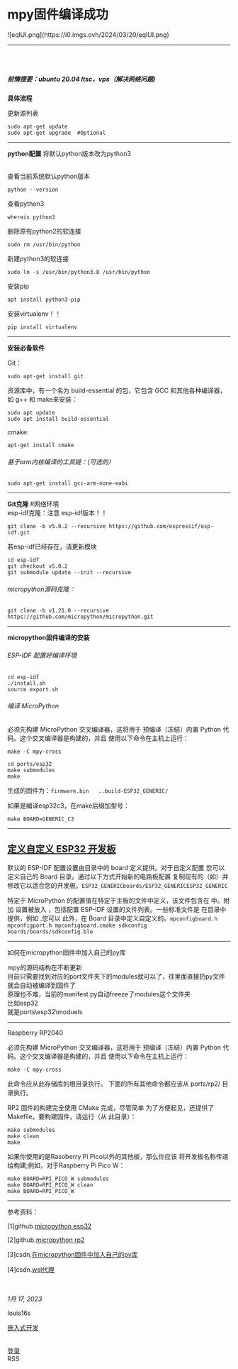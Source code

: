 <main class="wp-block-group is-layout-flow wp-block-group-is-layout-flow" id="wp--skip-link--target">
<div class="wp-block-group is-layout-constrained wp-block-group-is-layout-constrained"><h1 style="" class="alignwide wp-block-post-title">mpy固件编译成功</h1>
![eqlUI.png](https://i0.imgs.ovh/2024/03/20/eqlUI.png)
<hr class="wp-block-separator has-css-opacity alignwide is-style-wide">
</div>
<div style="height: 32px;" aria-hidden="true" class="wp-block-spacer"></div>
<h5 class="wp-block-heading">前情提要：ubuntu 20.04 ltsc，vps（解决网络问题)</h5>
<p><strong>具体流程</strong></p>
<p>更新源列表</p>
<pre class="wp-block-code"><code>sudo apt-get update
sudo apt-get upgrade  #Optional</code></pre>
<hr class="wp-block-separator has-alpha-channel-opacity">
<p><strong>python配置</strong>        将默认python版本改为python3</p>
<div class="wp-block-group is-nowrap is-layout-flex wp-container-core-group-layout-5 wp-block-group-is-layout-flex">
<p><br>查看当前系统默认python版本</p>
<pre class="wp-block-code"><code>python --version</code></pre>
</div>
<div class="wp-block-group is-nowrap is-layout-flex wp-container-core-group-layout-6 wp-block-group-is-layout-flex">
<p>查看python3</p>
<pre class="wp-block-code"><code>whereis python3</code></pre>
</div>
<div class="wp-block-group is-nowrap is-layout-flex wp-container-core-group-layout-7 wp-block-group-is-layout-flex">
<p>删除原有python2的软连接</p>
<pre class="wp-block-code"><code>sudo rm /usr/bin/python</code></pre>
</div>
<p>新建python3的软连接</p>
<pre class="wp-block-code"><code>sudo ln -s /usr/bin/python3.8 /usr/bin/python</code></pre>
<div class="wp-block-group is-nowrap is-layout-flex wp-container-core-group-layout-8 wp-block-group-is-layout-flex">
<p>安装pip</p>
<pre class="wp-block-code"><code>apt install python3-pip
</code></pre>
</div>
<div class="wp-block-group is-nowrap is-layout-flex wp-container-core-group-layout-9 wp-block-group-is-layout-flex">
<p>安装virtualenv！！</p>
<pre class="wp-block-code"><code>pip install virtualenv</code></pre>
</div>
<hr class="wp-block-separator has-alpha-channel-opacity">
<div class="wp-block-group is-layout-constrained wp-block-group-is-layout-constrained">
<p><strong>安装必备软件</strong></p>
<div class="wp-block-group is-nowrap is-layout-flex wp-container-core-group-layout-10 wp-block-group-is-layout-flex">
<p>Git：</p>
<pre class="wp-block-code"><code>sudo apt-get install git</code></pre>
</div>
<p>资源库中，有一个名为 build-essential 的包，它包含 GCC 和其他各种编译器，如 g++ 和 make来安装：</p>
<pre class="wp-block-code"><code>sudo apt update
sudo apt install build-essential</code></pre>
<div class="wp-block-group is-nowrap is-layout-flex wp-container-core-group-layout-11 wp-block-group-is-layout-flex">
<p>cmake:</p>
<pre class="wp-block-code"><code>apt-get install cmake</code></pre>
</div>
<h6 class="wp-block-heading">基于arm内核编译的工具链：(可选的）</h6>
<pre class="wp-block-code"><code>sudo apt-get install gcc-arm-none-eabi</code></pre>
</div>
<div class="wp-block-group is-layout-constrained wp-block-group-is-layout-constrained">
<hr class="wp-block-separator has-alpha-channel-opacity">
<p><strong>Git克隆</strong> #网络环境<br>esp-idf克隆：注意 esp-idf版本！！</p>
<pre class="wp-block-code"><code>git clone -b v5.0.2 --recursive https://github.com/espressif/esp-idf.git</code></pre>
<p>若esp-idf已经存在，请更新模块</p>
<pre class="wp-block-code"><code>cd esp-idf
git checkout v5.0.2
git submodule update --init --recursive</code></pre>
<h6 class="wp-block-heading">micropython源码克隆： </h6>
<pre class="wp-block-code"><code>git clone -b v1.21.0 --recursive https://github.com/micropython/micropython.git</code></pre>
</div>
<hr class="wp-block-separator has-alpha-channel-opacity">
<div class="wp-block-group is-layout-constrained wp-block-group-is-layout-constrained">
<p><strong>micropython固件编译的安装</strong></p>
<h6 class="wp-block-heading">ESP-IDF 配置好编译环境</h6>
<pre class="wp-block-code"><code>cd esp-idf
./install.sh
source export.sh</code></pre>
<h6 class="wp-block-heading">编译 MicroPython</h6>
<p class="has-small-font-size">必须先构建 MicroPython 交叉编译器，这将用于 预编译（冻结）内置 Python 代码。这个交叉编译器是构建的，并且 使用以下命令在主机上运行：</p>
<pre class="wp-block-code"><code>make -C mpy-cross</code></pre>
<pre class="wp-block-code"><code>cd ports/esp32
make submodules
make</code></pre>
<p>生成的固件为：<code>firmware.bin   ..build-ESP32_GENERIC/</code></p>
<p>如果是编译esp32c3，在make后缀加型号：</p>
<pre class="wp-block-code"><code>make BOARD=GENERIC_C3</code></pre>
</div>
<hr class="wp-block-separator has-alpha-channel-opacity">
<h2 class="wp-block-heading" id="user-content-defining-a-custom-esp32-board"><a href="https://github.com/micropython/micropython/tree/master/ports/esp32#defining-a-custom-esp32-board">定义自定义 ESP32 开发板</a></h2>
<p>默认的 ESP-IDF 配置设置由目录中的 board 定义提供。对于自定义配置 您可以定义自己的 Board 目录。通过以下方式开始新的电路板配置 复制现有的（如）并修改它以适合您的开发板。<code>ESP32_GENERIC</code><code>boards/ESP32_GENERIC</code><code>ESP32_GENERIC</code></p>
<p>特定于 MicroPython 的配置值在特定于主板的文件中定义，该文件包含在 中。附加 设置被放入 ，包括配置 ESP-IDF 设置的文件列表。一些标准文件是 在目录中提供，例如 .您可以 此外，在 Board 目录中定义自定义的。<code>mpconfigboard.h </code><code>mpconfigport.h </code><code>mpconfigboard.cmake </code><code>sdkconfig  </code><code>boards/</code><code>boards/sdkconfig.ble</code></p>
<hr class="wp-block-separator has-alpha-channel-opacity">
<div class="wp-block-group is-vertical is-layout-flex wp-container-core-group-layout-15 wp-block-group-is-layout-flex">
<p class="has-large-font-size">如何在micropython固件中加入自己的py库</p>
<p>mpy的源码结构在不断更新<br>目前只需要找到对应的port文件夹下的modules就可以了，往里面直接扔py文件就会自动被编译到固件了<br>原理也不难，当前的manifest.py自动freeze了modules这个文件夹<br>比如esp32<br>就是ports\esp32\moduels</p>
</div>
<hr class="wp-block-separator has-alpha-channel-opacity">
<p class="has-large-font-size">Raspberry RP2040</p>
<p class="has-small-font-size">必须先构建 MicroPython 交叉编译器，这将用于 预编译（冻结）内置 Python 代码。这个交叉编译器是构建的，并且 使用以下命令在主机上运行：</p>
<pre class="wp-block-code"><code>make -C mpy-cross</code></pre>
<p class="has-small-font-size">此命令应从此存储库的根目录执行。 下面的所有其他命令都应该从 ports/rp2/ 目录执行。</p>
<p class="has-small-font-size">RP2 固件的构建完全使用 CMake 完成，尽管简单 为了方便起见，还提供了 Makefile。要构建固件，请运行（从 此目录）：</p>
<pre class="wp-block-code"><code>make submodules
make clean
make</code></pre>
<p class="has-small-font-size">如果你使用的是Rasoberry Pi Pico以外的其他板，那么你应该 将开发板名称传递给构建;例如，对于Raspberry Pi Pico W：</p>
<pre class="wp-block-code"><code>make BOARD=RPI_PICO_W submodules
make BOARD=RPI_PICO_W clean
make BOARD=RPI_PICO_W</code></pre>
<hr class="wp-block-separator has-alpha-channel-opacity">
<div class="wp-block-group is-vertical is-layout-flex wp-container-core-group-layout-16 wp-block-group-is-layout-flex">
<p>参考资料：</p>
<p>[1]github.<a href="https://github.com/micropython/micropython/tree/master/ports/esp32">micropython esp32</a></p>
<p>[2]github.<a href="https://github.com/micropython/micropython/tree/master/ports/rp2">micropython rp2</a></p>
<p>[3]csdn,<a href="https://blog.csdn.net/jd3096/article/details/120641783">在micropython固件中加入自己的py库</a></p>
<p>[4]csdn.<a href="https://zhuanlan.zhihu.com/p/153124468" data-type="URL" data-id="https://zhuanlan.zhihu.com/p/153124468" target="_blank" rel="noreferrer noopener">wsl代理</a></p>
</div>
</div>
<div style="height: 32px;" aria-hidden="true" class="wp-block-spacer"></div>
<div class="wp-block-group is-layout-constrained wp-block-group-is-layout-constrained">
<div class="wp-block-group is-layout-flex wp-block-group-is-layout-flex"><div style="font-style: italic; font-weight: 400;" class="wp-block-post-date has-small-font-size"><time datetime="2023-01-17T00:19:48+08:00">1月 17, 2023</time></div>
<div class="wp-block-post-author has-small-font-size"><div class="wp-block-post-author__content"><p class="wp-block-post-author__name">louis16s</p></div></div>
<div class="taxonomy-category wp-block-post-terms has-small-font-size"><a href="http://192.168.5.111/index.php/category/test/" rel="tag">嵌入式开发</a></div>
</div>
<div style="height: 32px;" aria-hidden="true" class="wp-block-spacer"></div>
</div>
</main>
<div class="wp-block-group is-nowrap is-layout-flex wp-container-core-group-layout-20 wp-block-group-is-layout-flex">
<div class="wp-block-buttons is-layout-flex wp-block-buttons-is-layout-flex">
<div class="wp-block-button"><a class="wp-block-button__link wp-element-button" href="http://192.168.5.111/wp-admin" target="_blank" rel="noreferrer noopener">登录</a></div>
</div>
<div class="wp-block-buttons is-layout-flex wp-block-buttons-is-layout-flex">
<div class="wp-block-button"><a class="wp-block-button__link wp-element-button">RSS</a></div>
</div>
</div>
</div>
</div>
</div>
</footer></div>
